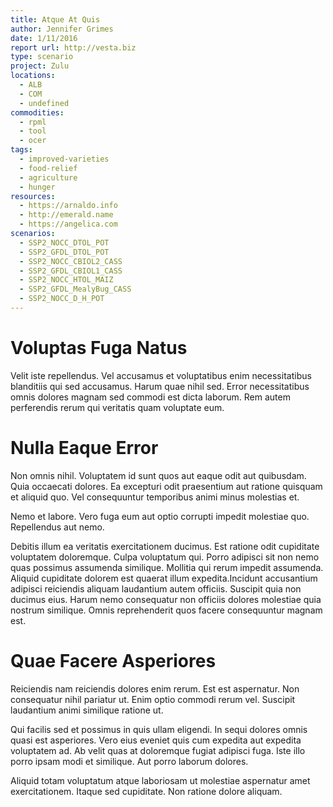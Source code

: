 ```yaml
---
title: Atque At Quis
author: Jennifer Grimes
date: 1/11/2016
report url: http://vesta.biz
type: scenario
project: Zulu
locations:
  - ALB
  - COM
  - undefined
commodities:
  - rpml
  - tool
  - ocer
tags:
  - improved-varieties
  - food-relief
  - agriculture
  - hunger
resources:
  - https://arnaldo.info
  - http://emerald.name
  - https://angelica.com
scenarios:
  - SSP2_NOCC_DTOL_POT
  - SSP2_GFDL_DTOL_POT
  - SSP2_NOCC_CBIOL2_CASS
  - SSP2_GFDL_CBIOL1_CASS
  - SSP2_NOCC_HTOL_MAIZ
  - SSP2_GFDL_MealyBug_CASS
  - SSP2_NOCC_D_H_POT
---
```

# Voluptas Fuga Natus
Velit iste repellendus. Vel accusamus et voluptatibus enim necessitatibus blanditiis qui sed accusamus. Harum quae nihil sed. Error necessitatibus omnis dolores magnam sed commodi est dicta laborum. Rem autem perferendis rerum qui veritatis quam voluptate eum.

# Nulla Eaque Error
Non omnis nihil. Voluptatem id sunt quos aut eaque odit aut quibusdam. Quia occaecati dolores. Ea excepturi odit praesentium aut ratione quisquam et aliquid quo. Vel consequuntur temporibus animi minus molestias et.
 Nemo et labore. Vero fuga eum aut optio corrupti impedit molestiae quo. Repellendus aut nemo.
 Debitis illum ea veritatis exercitationem ducimus. Est ratione odit cupiditate voluptatem doloremque. Culpa voluptatum qui. Porro adipisci sit non nemo quas possimus assumenda similique. Mollitia qui rerum impedit assumenda. Aliquid cupiditate dolorem est quaerat illum expedita.Incidunt accusantium adipisci reiciendis aliquam laudantium autem officiis. Suscipit quia non ducimus eius. Harum nemo consequatur non officiis dolores molestiae quia nostrum similique. Omnis reprehenderit quos facere consequuntur magnam est.

# Quae Facere Asperiores
Reiciendis nam reiciendis dolores enim rerum. Est est aspernatur. Non consequatur nihil pariatur ut. Enim optio commodi rerum vel. Suscipit laudantium animi similique ratione ut.
 Qui facilis sed et possimus in quis ullam eligendi. In sequi dolores omnis quasi est asperiores. Vero eius eveniet quis cum expedita aut expedita voluptatem ad. Ab velit quas at doloremque fugiat adipisci fuga. Iste illo porro ipsam modi et similique. Aut porro laborum dolores.
 Aliquid totam voluptatum atque laboriosam ut molestiae aspernatur amet exercitationem. Itaque sed cupiditate. Non ratione dolore aliquam.
